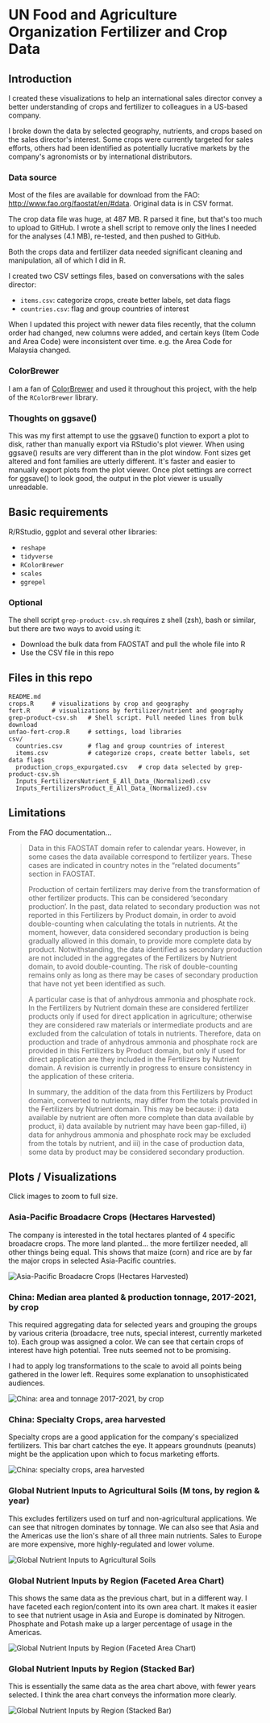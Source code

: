 UN Food and Agriculture Organization Fertilizer and Crop Data
=============

Introduction
------------
I created these visualizations to help an international sales director convey a better understanding of crops and fertilizer to colleagues in a US-based company.

I broke down the data by selected geography, nutrients, and crops based on the sales director's interest. Some crops were currently targeted for sales efforts, others had been identified as potentially lucrative markets by the company's agronomists or by international distributors.

### Data source

Most of the files are available for download from the FAO: <http://www.fao.org/faostat/en/#data>. Original data is in CSV format.

The crop data file was huge, at 487 MB. R parsed it fine, but that's too much to upload to GitHub. I wrote a shell script to remove only the lines I needed for the analyses (4.1 MB), re-tested, and then pushed to GitHub.

Both the crops data and fertilizer data needed significant cleaning and manipulation, all of which I did in R.

I created two CSV settings files, based on conversations with the sales director:

- `items.csv`: categorize crops, create better labels, set data flags
- `countries.csv`: flag and group countries of interest

When I updated this project with newer data files recently, that the column order had changed, new columns were added, and certain keys (Item Code and Area Code) were inconsistent over time. e.g. the Area Code for Malaysia changed.

### ColorBrewer

I am a fan of [ColorBrewer](https://colorbrewer2.org/) and used it throughout this project, with the help of the `RColorBrewer` library.


### Thoughts on ggsave()

This was my first attempt to use the ggsave() function to export a plot to disk, rather than manually export via RStudio's plot viewer. When using ggsave() results are very different than in the plot window. Font sizes get altered and font families are utterly different. It's faster and easier to manually export plots from the plot viewer. Once plot settings are correct for ggsave() to look good, the output in the plot viewer is usually unreadable.


Basic requirements
------------------
R/RStudio, ggplot and several other libraries:
- `reshape`
- `tidyverse`
- `RColorBrewer`
- `scales`
- `ggrepel`

### Optional

The shell script `grep-product-csv.sh` requires z shell (zsh), bash or similar, but there are two ways to avoid using it:

- Download the bulk data from FAOSTAT and pull the whole file into R
- Use the CSV file in this repo


Files in this repo
------------------
    README.md
    crops.R     # visualizations by crop and geography
    fert.R      # visualizations by fertilizer/nutrient and geography
    grep-product-csv.sh   # Shell script. Pull needed lines from bulk download
    unfao-fert-crop.R     # settings, load libraries
    csv/
      countries.csv       # flag and group countries of interest
      items.csv           # categorize crops, create better labels, set data flags
      production_crops_expurgated.csv   # crop data selected by grep-product-csv.sh
      Inputs_FertilizersNutrient_E_All_Data_(Normalized).csv
      Inputs_FertilizersProduct_E_All_Data_(Normalized).csv


Limitations
-----------
From the FAO documentation...

> Data in this FAOSTAT domain refer to calendar years. However, in some cases the data available correspond to fertilizer years. These cases are indicated in country notes in the “related documents” section in FAOSTAT.
> 
> Production of certain fertilizers may derive from the transformation of other fertilizer products. This can be considered ‘secondary production’. In the past, data related to secondary production was not reported in this Fertilizers by Product domain, in order to avoid double-counting when calculating the totals in nutrients. At the moment, however, data considered secondary production is being gradually allowed in this domain, to provide more complete data by product. Notwithstanding, the data identified as secondary production are not included in the aggregates of the Fertilizers by Nutrient domain, to avoid double-counting. The risk of double-counting remains only as long as there may be cases of secondary production that have not yet been identified as such.
> 
> A particular case is that of anhydrous ammonia and phosphate rock. In the Fertilizers by Nutrient domain these are considered fertilizer products only if used for direct application in agriculture; otherwise they are considered raw materials or intermediate products and are excluded from the calculation of totals in nutrients. Therefore, data on production and trade of anhydrous ammonia and phosphate rock are provided in this Fertilizers by Product domain, but only if used for direct application are they included in the Fertilizers by Nutrient domain. A revision is currently in progress to ensure consistency in the application of these criteria.
> 
> In summary, the addition of the data from this Fertilizers by Product domain, converted to nutrients, may differ from the totals provided in the Fertilizers by Nutrient domain. This may be because: i) data available by nutrient are often more complete than data available by product, ii) data available by nutrient may have been gap-filled, ii) data for anhydrous ammonia and phosphate rock may be excluded from the totals by nutrient, and iii) in the case of production data, some data by product may be considered secondary production.


Plots / Visualizations
----------------------

Click images to zoom to full size.

### Asia-Pacific Broadacre Crops (Hectares Harvested)

The company is interested in the total hectares planted of 4 specific broadacre crops. The more land planted... the more fertilizer needed, all other things being equal. This shows that maize (corn) and rice are by far the major crops in selected Asia-Pacific countries.

![Asia-Pacific Broadacre Crops (Hectares Harvested)](plots/apac-broadacre-area-2021-higher-res.png)

### China: Median area planted & production tonnage, 2017-2021, by crop

This required aggregating data for selected years and grouping the groups by various criteria (broadacre, tree nuts, special interest, currently marketed to). Each group was assigned a color. We can see that certain crops of interest have high potential. Tree nuts seemed not to be promising.

I had to apply log transformations to the scale to avoid all points being gathered in the lower left. Requires some explanation to unsophisticated audiences.

![China: area and tonnage 2017-2021, by crop](plots/china-scatter-plot.png)


### China: Specialty Crops, area harvested

Specialty crops are a good application for the company's specialized fertilizers. This bar chart catches the eye. It appears groundnuts (peanuts) might be the application upon which to focus marketing efforts.

![China: specialty crops, area harvested](plots/china-specialty-crops-area.png)

<!--
### China: crops by area planted

China is a market with growth potential for the company. This simple bar chart shows that cereal crops dominate in terms of area planted. Not impressive to look at, but an important message.

![China: Crops by area planted)](plots/china-crops-by-area.png)
-->

### Global Nutrient Inputs to Agricultural Soils (M tons, by region & year)

This excludes fertilizers used on turf and non-agricultural applications. We can see that nitrogen dominates by tonnage. We can also see that Asia and the Americas use the lion's share of all three main nutrients. Sales to Europe are more expensive, more highly-regulated and lower volume.

![Global Nutrient Inputs to Agricultural Soils](plots/global-nutrients-facets-by-region.png)


### Global Nutrient Inputs by Region (Faceted Area Chart)

This shows the same data as the previous chart, but in a different way. I have faceted each region/content into its own area chart. It makes it easier to see that nutrient usage in Asia and Europe is dominated by Nitrogen. Phosphate and Potash make up a larger percentage of usage in the Americas.

![Global Nutrient Inputs by Region (Faceted Area Chart)](plots/global-region-facets-by-nutrient.png)


### Global Nutrient Inputs by Region (Stacked Bar)

This is essentially the same data as the area chart above, with fewer years selected. I think the area chart conveys the information more clearly.

![Global Nutrient Inputs by Region (Stacked Bar)](plots/global-region-facets-by-nutrient-bar.png)
